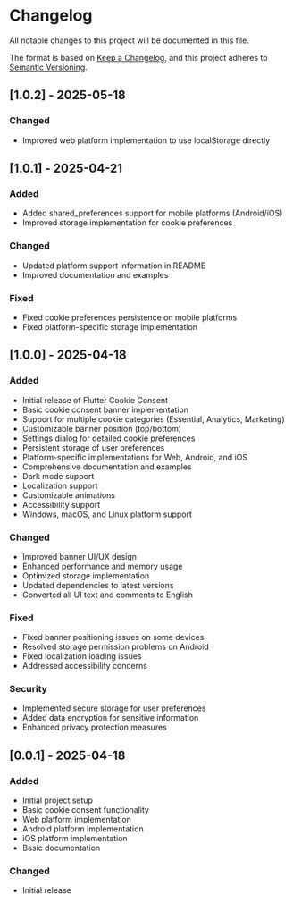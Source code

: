 # Changelog

All notable changes to this project will be documented in this file.

The format is based on [Keep a Changelog](https://keepachangelog.com/en/1.0.0/),
and this project adheres to [Semantic Versioning](https://semver.org/spec/v2.0.0.html).

## [1.0.2] - 2025-05-18

### Changed

- Improved web platform implementation to use localStorage directly

## [1.0.1] - 2025-04-21

### Added

- Added shared_preferences support for mobile platforms (Android/iOS)
- Improved storage implementation for cookie preferences

### Changed

- Updated platform support information in README
- Improved documentation and examples

### Fixed

- Fixed cookie preferences persistence on mobile platforms
- Fixed platform-specific storage implementation

## [1.0.0] - 2025-04-18

### Added

- Initial release of Flutter Cookie Consent
- Basic cookie consent banner implementation
- Support for multiple cookie categories (Essential, Analytics, Marketing)
- Customizable banner position (top/bottom)
- Settings dialog for detailed cookie preferences
- Persistent storage of user preferences
- Platform-specific implementations for Web, Android, and iOS
- Comprehensive documentation and examples
- Dark mode support
- Localization support
- Customizable animations
- Accessibility support
- Windows, macOS, and Linux platform support

### Changed

- Improved banner UI/UX design
- Enhanced performance and memory usage
- Optimized storage implementation
- Updated dependencies to latest versions
- Converted all UI text and comments to English

### Fixed

- Fixed banner positioning issues on some devices
- Resolved storage permission problems on Android
- Fixed localization loading issues
- Addressed accessibility concerns

### Security

- Implemented secure storage for user preferences
- Added data encryption for sensitive information
- Enhanced privacy protection measures

## [0.0.1] - 2025-04-18

### Added

- Initial project setup
- Basic cookie consent functionality
- Web platform implementation
- Android platform implementation
- iOS platform implementation
- Basic documentation

### Changed

- Initial release
